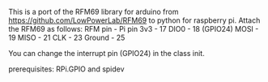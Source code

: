 This is a port of the RFM69 library for arduino from https://github.com/LowPowerLab/RFM69 to python for raspberry pi.
Attach the RFM69 as follows:
RFM pin - Pi pin
3v3     - 17
DIO0    - 18 (GPIO24)
MOSI    - 19
MISO    - 21
CLK     - 23
Ground  - 25

You can change the interrupt pin (GPIO24) in the class init.

prerequisites: RPi.GPIO and spidev
